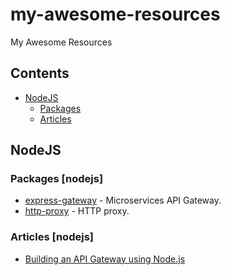 # my-awesome-resources
My Awesome Resources

## Contents

- [NodeJS](#nodejs)
  - [Packages](#packages-nodejs)
  - [Articles](#articles-nodejs)

## NodeJS

### Packages [nodejs]

- [express-gateway](https://github.com/ExpressGateway/express-gateway) - Microservices API Gateway.
- [http-proxy](https://github.com/nodejitsu/node-http-proxy) - HTTP proxy.

### Articles [nodejs]

- [Building an API Gateway using Node.js](https://blog.risingstack.com/building-an-api-gateway-using-nodejs/)
